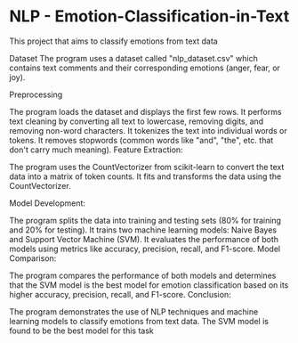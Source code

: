 # NLP - Emotion-Classification-in-Text

This project that aims to classify emotions from text data

Dataset The program uses a dataset called "nlp_dataset.csv" which contains text comments and their corresponding emotions (anger, fear, or joy).

Preprocessing

The program loads the dataset and displays the first few rows. It performs text cleaning by converting all text to lowercase, removing digits, and removing non-word characters. It tokenizes the text into individual words or tokens. It removes stopwords (common words like "and", "the", etc. that don't carry much meaning). Feature Extraction:

The program uses the CountVectorizer from scikit-learn to convert the text data into a matrix of token counts. It fits and transforms the data using the CountVectorizer.

Model Development:

The program splits the data into training and testing sets (80% for training and 20% for testing). It trains two machine learning models: Naive Bayes and Support Vector Machine (SVM). It evaluates the performance of both models using metrics like accuracy, precision, recall, and F1-score. Model Comparison:

The program compares the performance of both models and determines that the SVM model is the best model for emotion classification based on its higher accuracy, precision, recall, and F1-score. Conclusion:

The program demonstrates the use of NLP techniques and machine learning models to classify emotions from text data. The SVM model is found to be the best model for this task
